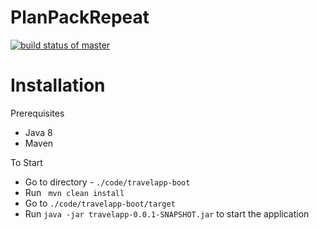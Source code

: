 # PlanPackRepeat
[![build status of master](https://travis-ci.org/saikirankondapalli03/PlanPackRepeat.svg?branch=master)](https://travis-ci.org/saikirankondapalli03/PlanPackRepeat)

# Installation

Prerequisites

* Java 8
* Maven

To Start

* Go to directory - `./code/travelapp-boot`
* Run ` mvn clean install`
* Go to `./code/travelapp-boot/target` 
* Run `java -jar travelapp-0.0.1-SNAPSHOT.jar` to start the application